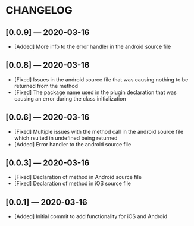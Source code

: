 # CHANGELOG

## [0.0.9] &mdash; 2020-03-16
- [Added] More info to the error handler in the android source file

## [0.0.8] &mdash; 2020-03-16
- [Fixed] Issues in the android source file that was causing nothing to be returned from the method
- [Fixed] The package name used in the plugin declaration that was causing an error during the class initialization

## [0.0.6] &mdash; 2020-03-16
- [Fixed] Multiple issues with the method call in the android source file which rsulted in undefined being returned
- [Added] Error handler to the android source file

## [0.0.3] &mdash; 2020-03-16
- [Fixed] Declaration of method in Android source file
- [Fixed] Declaration of method in iOS source file

## [0.0.1] &mdash; 2020-03-16
- [Added] Initial commit to add functionality for iOS and Android
